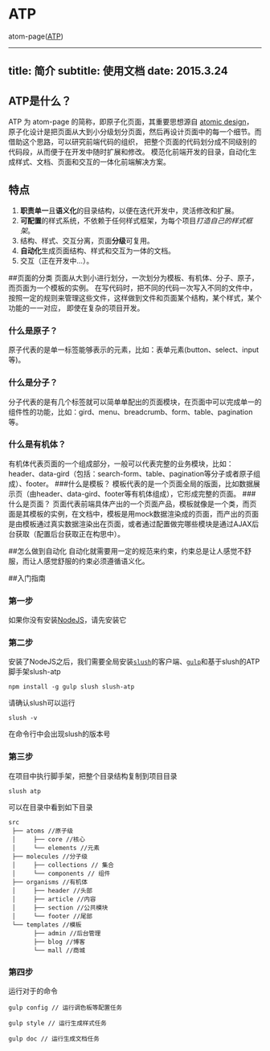 # ATP
atom-page([ATP](http://atom-page.com/))

---
title:      简介
subtitle:   使用文档
date:       2015.3.24
---

## ATP是什么？
ATP 为 atom-page 的简称，即原子化页面，其重要思想源自 [atomic design](http://www.patternlab.io/)，
原子化设计是把页面从大到小分级划分页面，然后再设计页面中的每一个细节。而借助这个思路，可以研究前端代码的组织，
把整个页面的代码划分成不同级别的代码段，从而便于在开发中随时扩展和修改。
模范化前端开发的目录，自动化生成样式、文档、页面和交互的一体化前端解决方案。

## 特点
1. **职责单一**且**语义化**的目录结构，以便在迭代开发中，灵活修改和扩展。
2. **可配置**的样式系统，不依赖于任何样式框架，为每个项目*打造自己的样式框架*。
3. 结构、样式、交互分离，页面**分级**可复用。
4. **自动化**生成页面结构、样式和交互为一体的文档。
5. 交互（正在开发中...）。

##页面的分类
页面从大到小进行划分，一次划分为模板、有机体、分子、原子，而页面为一个模板的实例。
在写代码时，把不同的代码一次写入不同的文件中，按照一定的规则来管理这些文件，这样做到文件和页面某个结构，某个样式，某个功能的一一对应，
即使在复杂的项目开发。

### 什么是原子？
原子代表的是单一标签能够表示的元素，比如：表单元素(button、select、input等)。
### 什么是分子？
分子代表的是有几个标签就可以简单单配出的页面模块，在页面中可以完成单一的组件性的功能，比如：gird、menu、breadcrumb、form、table、pagination等。
### 什么是有机体？
有机体代表页面的一个组成部分，一般可以代表完整的业务模块，比如：header、data-gird（包括：search-form、table、pagination等分子或者原子组成）、footer。
###什么是模板？
模板代表的是一个页面全局的版面，比如数据展示页（由header、data-gird、footer等有机体组成），它形成完整的页面。
###什么是页面？
页面代表前端具体产出的一个页面产品，模板就像是一个类，而页面是其模板的实例，在文档中，模板是用mock数据渲染成的页面，而产出的页面是由模板通过真实数据渲染出在页面，或者通过配置做完哪些模块是通过AJAX后台获取（配置后台获取正在构思中）。

##怎么做到自动化
自动化就需要用一定的规范来约束，约束总是让人感觉不舒服，而让人感觉舒服的约束必须遵循语义化。

##入门指南

### 第一步
如果你没有安装[NodeJS](http://nodejs.org/)，请先安装它

### 第二步
安装了NodeJS之后，我们需要全局安装[`slush`](http://slushjs.github.io/)的客户端、[`gulp`](http://gulpjs.com/)和基于slush的ATP脚手架slush-atp

```
npm install -g gulp slush slush-atp
```
请确认slush可以运行

```
slush -v
```
在命令行中会出现slush的版本号
### 第三步
在项目中执行脚手架，把整个目录结构复制到项目目录
```
slush atp
```
可以在目录中看到如下目录

```
src
 ├── atoms //原子级
 │     ├── core //核心
 │     └── elements //元素
 ├── molecules //分子级
 │     ├── collections // 集合
 │     └── components // 组件
 ├── organisms //有机体
 │     ├── header //头部
 │     ├── article //内容
 │     ├── section //公共模块
 │     └── footer //尾部
 └── templates //模板
       ├── admin //后台管理
       ├── blog //博客
       └── mall //商城
```
### 第四步
运行对于的命令

```
gulp config // 运行调色板等配置任务
```
```
gulp style // 运行生成样式任务
```
```
gulp doc // 运行生成文档任务
```